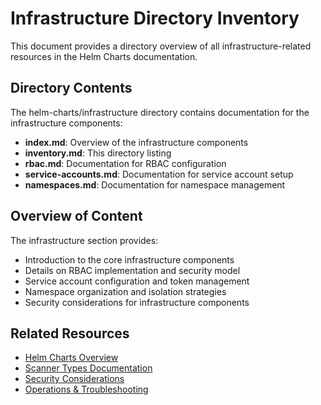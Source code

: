 # Infrastructure Directory Inventory

This document provides a directory overview of all infrastructure-related resources in the Helm Charts documentation.

## Directory Contents

The helm-charts/infrastructure directory contains documentation for the infrastructure components:

- **index.md**: Overview of the infrastructure components
- **inventory.md**: This directory listing
- **rbac.md**: Documentation for RBAC configuration
- **service-accounts.md**: Documentation for service account setup
- **namespaces.md**: Documentation for namespace management

## Overview of Content

The infrastructure section provides:

- Introduction to the core infrastructure components
- Details on RBAC implementation and security model
- Service account configuration and token management
- Namespace organization and isolation strategies
- Security considerations for infrastructure components

## Related Resources

- [Helm Charts Overview](../overview/index.md)
- [Scanner Types Documentation](../scanner-types/index.md)
- [Security Considerations](../security/index.md)
- [Operations & Troubleshooting](../operations/index.md)
